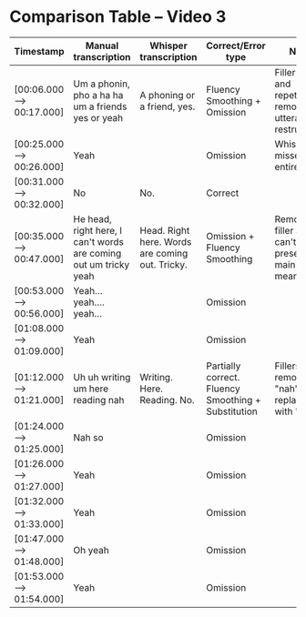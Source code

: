 # Comparison Table – Video 3

| Timestamp               | Manual transcription                                   | Whisper transcription                     | Correct/Error type                     | Notes                                                       |
|------------------------|--------------------------------------------------------|--------------------------------------------|----------------------------------------|-------------------------------------------------------------|
| [00:06.000 --> 00:17.000] | Um a phonin, pho a ha ha um a friends yes or yeah      | A phoning or a friend, yes.                | Fluency Smoothing + Omission           | Filler words and repetition removed; utterance restructured. |
| [00:25.000 --> 00:26.000] | Yeah                                                  |                                            | Omission                               | Whisper missed this entirely.                               |
| [00:31.000 --> 00:32.000] | No                                                    | No.                                        | Correct                                 |                                                             |
| [00:35.000 --> 00:47.000] | He head, right here, I can't words are coming out um tricky yeah | Head. Right here. Words are coming out. Tricky. | Omission + Fluency Smoothing           | Removed filler and "I can't"; preserved main meaning.       |
| [00:53.000 --> 00:56.000] | Yeah… yeah…. yeah…                                   |                                            | Omission                               |                                                             |
| [01:08.000 --> 01:09.000] | Yeah                                                  |                                            | Omission                               |                                                             |
| [01:12.000 --> 01:21.000] | Uh uh writing um here reading nah                    | Writing. Here. Reading. No.                | Partially correct. Fluency Smoothing + Substitution | Fillers removed; "nah" replaced with "no".                 |
| [01:24.000 --> 01:25.000] | Nah so                                               |                                            | Omission                               |                                                             |
| [01:26.000 --> 01:27.000] | Yeah                                                  |                                            | Omission                               |                                                             |
| [01:32.000 --> 01:33.000] | Yeah                                                  |                                            | Omission                               |                                                             |
| [01:47.000 --> 01:48.000] | Oh yeah                                               |                                            | Omission                               |                                                             |
| [01:53.000 --> 01:54.000] | Yeah                                                  |                                            | Omission                               |                                                             |
